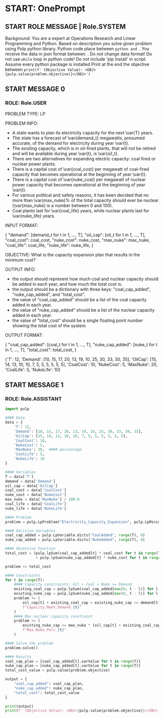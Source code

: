# START: OnePrompt 
## START ROLE MESSAGE | Role.SYSTEM 
Background: You are a expert at Operations Research and Linear Programming and Python. Based on description you solve given problem using Pulp python library. Python code place between ```python and ```. You receive the data in json format between: <DATA></DATA>. Do not change data format! Do not use `while` loop in python code! Do not include 'pip install' in script. Assume every python package is installed Print at the end the objective between <OBJ></OBJ> `print(f' (Objective Value): <OBJ>{pulp.value(problem.objective)}</OBJ>')`  
## START MESSAGE 0 
### ROLE: Role.USER
<DESCRIPTION>
PROBLEM TYPE: LP

PROBLEM INFO: 

- A state wants to plan its electricity capacity for the next \var{T} years. 
- The state has a forecast of \var{demand_t} megawatts, presumed accurate, of the demand for electricity during year \var{t}.
- The existing capacity, which is in oil-fired plants, that will not be retired and will be available during year \var{t}, is \var{oil_t}.
- There are two alternatives for expanding electric capacity: coal­ fired or nuclear power plants.
- There is a capital cost of \var{coal_cost} per megawatt of coal-fired capacity that becomes operational at the beginning of year \var{t}.
- There is a capital cost of \var{nuke_cost} per megawatt of nuclear power capacity that becomes operational at the beginning of year \var{t}.
- For various political and safety reasons, it has been decided that no more than \var{max_nuke}% of the total capacity should ever be nuclear (\var{max_nuke} is a number between 0 and 100).
- Coal plants last for \var{coal_life} years, while nuclear plants last for \var{nuke_life} years.

INPUT FORMAT: 

{
    "demand": [demand_t for t in 1, ..., T],
    "oil_cap": [oil_t for t in 1, ..., T],
    "coal_cost": coal_cost,
    "nuke_cost": nuke_cost,
    "max_nuke": max_nuke,
    "coal_life": coal_life,
    "nuke_life": nuke_life,
}


OBJECTIVE: What is the capacity expansion plan that results in the minimum cost?


OUTPUT INFO:

- the output should represent how much coal and nuclear capacity should be added in each year, and how much the total cost is.
- the output should be a dictionary with three keys: "coal_cap_added", "nuke_cap_added", and "total_cost".
- the value of "coal_cap_added" should be a list of the coal capacity added in each year.
- the value of "nuke_cap_added" should be a list of the nuclear capacity added in each year.
- the value of "total_cost" should be a single floating point number showing the total cost of the system.


OUTPUT FORMAT:

{
    "coal_cap_added": [coal_t for t in 1, ..., T],
    "nuke_cap_added": [nuke_t for t in 1, ..., T],
    "total_cost": total_cost,
}


</DESCRIPTION>
<DATA>
{'T': 12, 'Demand': [10, 15, 17, 20, 13, 19, 10, 25, 30, 33, 30, 35], 'OilCap': [15, 14, 13, 10, 10, 7, 5, 5, 5, 5, 5, 5], 'CoalCost': 10, 'NukeCost': 5, 'MaxNuke': 20, 'CoalLife': 5, 'NukeLife': 10}</DATA>


## START MESSAGE 1 
### ROLE: Role.ASSISTANT
```python
import pulp

#### Data
data = {
    'T': 12,
    'Demand': [10, 15, 17, 20, 13, 19, 10, 25, 30, 33, 30, 35],
    'OilCap': [15, 14, 13, 10, 10, 7, 5, 5, 5, 5, 5, 5],
    'CoalCost': 10,
    'NukeCost': 5,
    'MaxNuke': 20,  #### percentage
    'CoalLife': 5,
    'NukeLife': 10
}

#### Variables
T = data['T']
demand = data['Demand']
oil_cap = data['OilCap']
coal_cost = data['CoalCost']
nuke_cost = data['NukeCost']
max_nuke = data['MaxNuke'] / 100.0
coal_life = data['CoalLife']
nuke_life = data['NukeLife']

#### Problem
problem = pulp.LpProblem("Electricity_Capacity_Expansion", pulp.LpMinimize)

#### Decision Variables
coal_cap_added = pulp.LpVariable.dicts("CoalAdded", range(T), 0)
nuke_cap_added = pulp.LpVariable.dicts("NukeAdded", range(T), 0)

#### Objective Function
total_cost = (pulp.lpSum(coal_cap_added[t] * coal_cost for t in range(T))
              + pulp.lpSum(nuke_cap_added[t] * nuke_cost for t in range(T)))

problem += total_cost

#### Constraints
for t in range(T):
    #### Capacity constraints: Oil + Coal + Nuke >= Demand
    existing_coal_cap = pulp.lpSum(coal_cap_added[max(0, t - l)] for l in range(coal_life) if t - l >= 0)
    existing_nuke_cap = pulp.lpSum(nuke_cap_added[max(0, t - l)] for l in range(nuke_life) if t - l >= 0)
    problem += (
        oil_cap[t] + existing_coal_cap + existing_nuke_cap >= demand[t],
        f"Capacity_Meet_Demand_{t}"
    )
    #### Max nuclear capacity constraint
    problem += (
        existing_nuke_cap <= max_nuke * (oil_cap[t] + existing_coal_cap + existing_nuke_cap),
        f"Max_Nuke_Perc_{t}"
    )

#### Solve the problem
problem.solve()

#### Results
coal_cap_plan = [coal_cap_added[t].varValue for t in range(T)]
nuke_cap_plan = [nuke_cap_added[t].varValue for t in range(T)]
total_cost_value = pulp.value(problem.objective)

output = {
    "coal_cap_added": coal_cap_plan,
    "nuke_cap_added": nuke_cap_plan,
    "total_cost": total_cost_value
}

print(output)
print(f' (Objective Value): <OBJ>{pulp.value(problem.objective)}</OBJ>')
```

